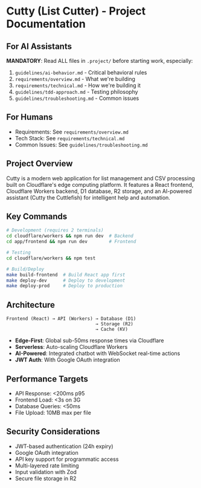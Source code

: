 # Cutty (List Cutter) - Project Documentation

## For AI Assistants
**MANDATORY**: Read ALL files in `.project/` before starting work, especially:
1. `guidelines/ai-behavior.md` - Critical behavioral rules
2. `requirements/overview.md` - What we're building
3. `requirements/technical.md` - How we're building it
4. `guidelines/tdd-approach.md` - Testing philosophy
5. `guidelines/troubleshooting.md` - Common issues

## For Humans
- Requirements: See `requirements/overview.md`  
- Tech Stack: See `requirements/technical.md`
- Common Issues: See `guidelines/troubleshooting.md`

## Project Overview
Cutty is a modern web application for list management and CSV processing built on Cloudflare's edge computing platform. It features a React frontend, Cloudflare Workers backend, D1 database, R2 storage, and an AI-powered assistant (Cutty the Cuttlefish) for intelligent help and automation.

## Key Commands
```bash
# Development (requires 2 terminals)
cd cloudflare/workers && npm run dev  # Backend
cd app/frontend && npm run dev        # Frontend

# Testing
cd cloudflare/workers && npm test

# Build/Deploy
make build-frontend  # Build React app first
make deploy-dev      # Deploy to development
make deploy-prod     # Deploy to production
```

## Architecture
```
Frontend (React) → API (Workers) → Database (D1)
                                 → Storage (R2)
                                 → Cache (KV)
```

- **Edge-First**: Global sub-50ms response times via Cloudflare
- **Serverless**: Auto-scaling Cloudflare Workers
- **AI-Powered**: Integrated chatbot with WebSocket real-time actions
- **JWT Auth**: With Google OAuth integration

## Performance Targets
- API Response: <200ms p95
- Frontend Load: <3s on 3G
- Database Queries: <50ms
- File Upload: 10MB max per file

## Security Considerations
- JWT-based authentication (24h expiry)
- Google OAuth integration
- API key support for programmatic access
- Multi-layered rate limiting
- Input validation with Zod
- Secure file storage in R2